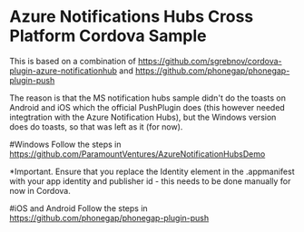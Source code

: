 # Azure Notifications Hubs Cross Platform Cordova Sample

This is based on a combination of https://github.com/sgrebnov/cordova-plugin-azure-notificationhub and https://github.com/phonegap/phonegap-plugin-push

The reason is that the MS notification hubs sample didn't do the toasts on Android and iOS which the official PushPlugin does (this however needed integtration with the Azure Notification Hubs), but the Windows version does do toasts, so that was left as it (for now).

#Windows
Follow the steps in https://github.com/ParamountVentures/AzureNotificationHubsDemo

*Important. Ensure that you replace the Identity element in the .appmanifest with your app identity and publisher id - this needs to be done manually for now in Cordova.

#iOS and Android
Follow the steps in https://github.com/phonegap/phonegap-plugin-push
